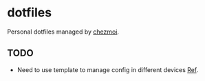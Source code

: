 # dotfiles

Personal dotfiles managed by [chezmoi](https://www.chezmoi.io/).

## TODO
- Need to use template to manage config in different devices [Ref](https://pbs.bartificer.net/pbs124.html).
